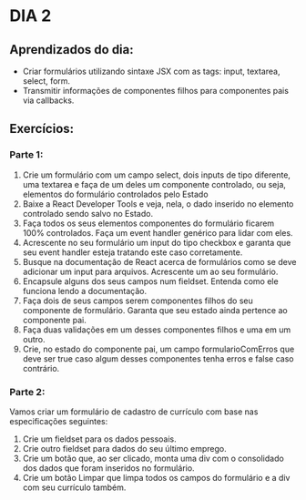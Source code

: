 # DIA 2

## Aprendizados do dia:
* Criar formulários utilizando sintaxe JSX com as tags: input, textarea, select, form.
* Transmitir informações de componentes filhos para componentes pais via callbacks.

## Exercícios:
### Parte 1:
1. Crie um formulário com um campo select, dois inputs de tipo diferente, uma textarea e faça de um deles um componente controlado, ou seja, elementos do formulário controlados pelo Estado
2. Baixe a React Developer Tools e veja, nela, o dado inserido no elemento controlado sendo salvo no Estado.
3. Faça todos os seus elementos componentes do formulário ficarem 100% controlados. Faça um event handler genérico para lidar com eles.
4. Acrescente no seu formulário um input do tipo checkbox e garanta que seu event handler esteja tratando este caso corretamente.
5. Busque na documentação de React acerca de formulários como se deve adicionar um input para arquivos. Acrescente um ao seu formulário.
6. Encapsule alguns dos seus campos num fieldset. Entenda como ele funciona lendo a documentação.
7. Faça dois de seus campos serem componentes filhos do seu componente de formulário. Garanta que seu estado ainda pertence ao componente pai.
8. Faça duas validações em um desses componentes filhos e uma em um outro.
9. Crie, no estado do componente pai, um campo formularioComErros que deve ser true caso algum desses componentes tenha erros e false caso contrário.

### Parte 2:
Vamos criar um formulário de cadastro de currículo com base nas especificações seguintes:
1. Crie um fieldset para os dados pessoais.
2. Crie outro fieldset para dados do seu último emprego.
3. Crie um botão que, ao ser clicado, monta uma div com o consolidado dos dados que foram inseridos no formulário.
4. Crie um botão Limpar que limpa todos os campos do formulário e a div com seu currículo também.
